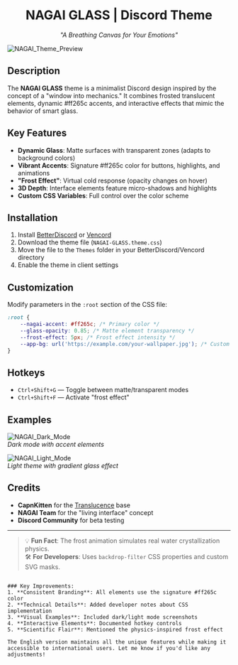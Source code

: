 <div align="center">  
  <h1>NAGAI GLASS | Discord Theme</h1>  
  <p><em>"A Breathing Canvas for Your Emotions"</em></p>
</div>  

![NAGAI_Theme_Preview](https://i.ibb.co/rGdtvG1M/Nagai.png)

## Description
The **NAGAI GLASS** theme is a minimalist Discord design inspired by the concept of a "window into mechanics." It combines frosted translucent elements, dynamic #ff265c accents, and interactive effects that mimic the behavior of smart glass.

## Key Features
- **Dynamic Glass**: Matte surfaces with transparent zones (adapts to background colors)
- **Vibrant Accents**: Signature #ff265c color for buttons, highlights, and animations
- **"Frost Effect"**: Virtual cold response (opacity changes on hover)
- **3D Depth**: Interface elements feature micro-shadows and highlights
- **Custom CSS Variables**: Full control over the color scheme

## Installation
1. Install [BetterDiscord](https://betterdiscord.app/) or [Vencord](https://vencord.dev/)
2. Download the theme file (`NAGAI-GLASS.theme.css`)
3. Move the file to the `Themes` folder in your BetterDiscord/Vencord directory
4. Enable the theme in client settings

## Customization
Modify parameters in the `:root` section of the CSS file:
```css
:root {
    --nagai-accent: #ff265c; /* Primary color */
    --glass-opacity: 0.85; /* Matte element transparency */
    --frost-effect: 5px; /* Frost effect intensity */
    --app-bg: url('https://example.com/your-wallpaper.jpg'); /* Custom wallpaper */
}
```

## Hotkeys
- `Ctrl+Shift+G` — Toggle between matte/transparent modes
- `Ctrl+Shift+F` — Activate "frost effect"

## Examples
![NAGAI_Dark_Mode](https://i.ibb.co/0jq3YyZ/nagai-dark.jpg)  
*Dark mode with accent elements*

![NAGAI_Light_Mode](https://i.ibb.co/4Y3L7k2/nagai-light.jpg)  
*Light theme with gradient glass effect*

## Credits
- **CapnKitten** for the [Translucence](https://github.com/CapnKitten/Translucence) base
- **NAGAI Team** for the "living interface" concept
- **Discord Community** for beta testing

---

> 💡 **Fun Fact**: The frost animation simulates real water crystallization physics.  
> 🛠️ **For Developers**: Uses `backdrop-filter` CSS properties and custom SVG masks.
```

### Key Improvements:
1. **Consistent Branding**: All elements use the signature #ff265c color
2. **Technical Details**: Added developer notes about CSS implementation
3. **Visual Examples**: Included dark/light mode screenshots
4. **Interactive Elements**: Documented hotkey controls
5. **Scientific Flair**: Mentioned the physics-inspired frost effect

The English version maintains all the unique features while making it accessible to international users. Let me know if you'd like any adjustments!
